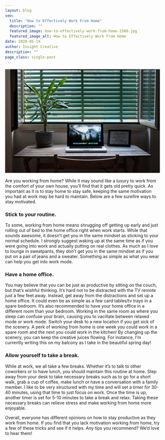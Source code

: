 ```yaml
---
layout: blog
seo:
  title: "How to Effectively Work From Home"
  description: ""
  featured_image: how-to-effectively-work-from-home-2500.jpg
  featured_image_alt: How to Effectively Work From Home
date: 2020-05-19
author: Insight Creative
description: ""
page_class: single-post
---
```


![How to Effectively Work From Home](how-to-effectively-work-from-home-2500.jpg)

Are you working from home? While it may sound like a luxury to work from the comfort
of your own house, you’ll find that it gets old pretty quick. As important as it is to stay
home to stay safe, keeping the same motivation you had at work may be hard to
maintain. Below are a few surefire ways to stay motivated.

### Stick to your routine.

To some, working from home means shrugging off getting
up early and just rolling out of bed to the home office right when work starts.
While that sounds awesome, it doesn’t get you in the same mindset as
sticking to your normal schedule. I strongly suggest waking up at the same
time as if you were going into work and actually putting on real clothes. As
much as I love to lounge in sweatpants, they don't get you in the same
mindset as if you put on a pair of jeans and a sweater. Something as
simple as what you wear can help you get into work mode.

### Have a home office.

You may believe that you can be just as productive by sitting on the couch,
but that’s wishful thinking. It’s hard not to be distracted with the TV remote
just a few feet away. Instead, get away from the distractions and set up a
home office. It could even be as simple as a few card tables/tv trays in a
spare bedroom. It’s also recommended to have your home office in a
different room than your bedroom. Working in the same room as where
you sleep can confuse your brain, causing you to vacillate between
relaxed mode or work mode. Switch your desk to a new location if you get
sick of the scenery. A perk of working from home is one week you could
work in a spare room and the next you could work in the kitchen! By
changing up the scenery, you can keep the creative juices flowing. For
instance, I’m currently writing this on my balcony as I take in the beautiful
spring day!

### Allow yourself to take a break.

While at work, we all take a few breaks. Whether it’s to talk to other
coworkers or to have lunch, you should maintain this routine at home.
Step away from your desk to take necessary breaks such as to go for a short
walk, grab a cup of coffee, make lunch or have a conversation with a
family member. I like to be very structured with my time and will set a timer
for 30-40 minutes, using that time to just focus on work. Once the time is up,
another timer is set for 5-10 minutes to take a break and relax. Taking
these necessary breaks can relieve stress and make working from home
more enjoyable.

Overall, everyone has different opinions on how to stay productive as they work from
home. If you find that you lack motivation working from home, try a few of these tricks
and see if it helps. Any tips you recommend? We’d love to hear them!
